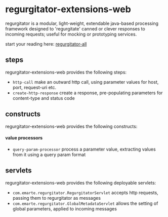 # regurgitator-extensions-web

regurgitator is a modular, light-weight, extendable java-based processing framework designed to 'regurgitate' canned or clever responses to incoming requests; useful for mocking or prototyping services.

start your reading here: [regurgitator-all](http://github.com/talmeym/regurgitator-all#regurgitator)

## steps

regurgitator-extensions-web provides the following steps:
- ``http-call`` make an outward http call, using parameter values for host, port, request-uri etc.
- ``create-http-response`` create a response, pre-populating parameters for content-type and status code

## constructs

regurgitator-extensions-web provides the following constructs:
#### value processors
- ``query-param-processor`` process a parameter value, extracting values from it using a query param format

## servlets

regurgitator-extensions-web provides the following deployable servlets:
- ``com.emarte.regurgitator.RegurgitatorServlet`` accepts http requests, passing them to regurgitator as messages
- ``com.emarte.regurgitator.GlobalMetadataServlet`` allows the setting of global parameters, applied to incoming messages
